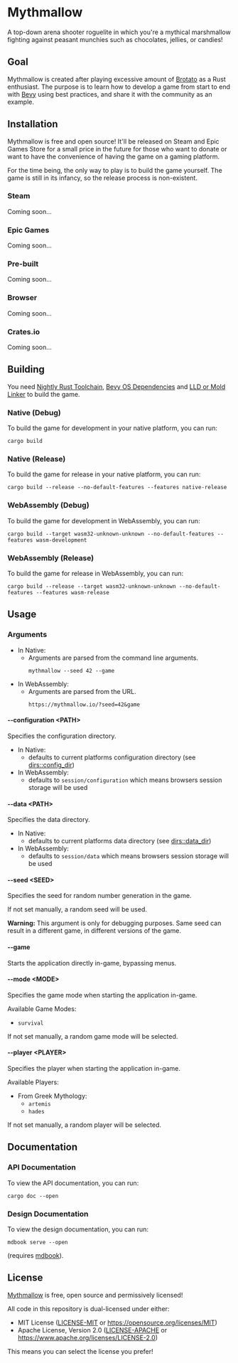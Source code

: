 # Mythmallow

A top-down arena shooter roguelite in which you're a mythical marshmallow fighting against peasant munchies such as chocolates, jellies, or candies!

## Goal

Mythmallow is created after playing excessive amount of [Brotato](https://store.steampowered.com/app/1942280/Brotato/) as a Rust enthusiast. The purpose is to learn how to develop a game from start to end with [Bevy](https://bevyengine.org/) using best practices, and share it with the community as an example.

## Installation

Mythmallow is free and open source! It'll be released on Steam and Epic Games Store for a small price in the future for those who want to donate or want to have the convenience of having the game on a gaming platform.

For the time being, the only way to play is to build the game yourself. The game is still in its infancy, so the release process is non-existent.

### Steam

Coming soon...

### Epic Games

Coming soon...

### Pre-built

Coming soon...

### Browser

Coming soon...

### Crates.io

Coming soon...

## Building

You need [Nightly Rust Toolchain](https://www.rust-lang.org/tools/install), [Bevy OS Dependencies](https://bevyengine.org/learn/book/getting-started/setup/#install-os-dependencies) and [LLD or Mold Linker](https://bevyengine.org/learn/book/getting-started/setup/#enable-fast-compiles-optional) to build the game.

### Native (Debug)

To build the game for development in your native platform, you can run:

```shell
cargo build
```

### Native (Release)

To build the game for release in your native platform, you can run:

```shell
cargo build --release --no-default-features --features native-release
```

### WebAssembly (Debug)

To build the game for development in WebAssembly, you can run:

```shell
cargo build --target wasm32-unknown-unknown --no-default-features --features wasm-development
```

### WebAssembly (Release)

To build the game for release in WebAssembly, you can run:

```shell
cargo build --release --target wasm32-unknown-unknown --no-default-features --features wasm-release
```

## Usage

### Arguments

- In Native:
  - Arguments are parsed from the command line arguments.
    ```
    mythmallow --seed 42 --game
    ```
- In WebAssembly:
  - Arguments are parsed from the URL.
    ```
    https://mythmallow.io/?seed=42&game
    ```

#### \-\-configuration \<PATH>

Specifies the configuration directory.

- In Native:
  - defaults to current platforms configuration directory (see [dirs::config_dir](https://docs.rs/dirs/latest/dirs/fn.config_dir.html))
- In WebAssembly:
  - defaults to `session/configuration` which means browsers session storage will be used

#### \-\-data \<PATH>

Specifies the data directory.

- In Native:
  - defaults to current platforms data directory (see [dirs::data_dir](https://docs.rs/dirs/latest/dirs/fn.data_dir.html))
- In WebAssembly:
  - defaults to `session/data` which means browsers session storage will be used

#### \-\-seed \<SEED>

Specifies the seed for random number generation in the game.

If not set manually, a random seed will be used.

**Warning:** This argument is only for debugging purposes. Same seed can result in a different game, in different versions of the game.

#### \-\-game

Starts the application directly in-game, bypassing menus.

#### \-\-mode \<MODE>

Specifies the game mode when starting the application in-game.

Available Game Modes:
- `survival`

If not set manually, a random game mode will be selected.

#### \-\-player \<PLAYER>

Specifies the player when starting the application in-game.

Available Players:
- From Greek Mythology:
  - `artemis`
  - `hades`

If not set manually, a random player will be selected.

## Documentation

### API Documentation

To view the API documentation, you can run:

```shell
cargo doc --open
```

### Design Documentation

To view the design documentation, you can run:

```shell
mdbook serve --open
```

(requires [mdbook](https://rust-lang.github.io/mdBook/guide/installation.html)).

## License

[Mythmallow](https://github.com/umut-sahin/mythmallow/) is free, open source and permissively licensed!

All code in this repository is dual-licensed under either:

- MIT License ([LICENSE-MIT](https://github.com/umut-sahin/mythmallow/blob/main/LICENSE-MIT) or <https://opensource.org/licenses/MIT>)
- Apache License, Version 2.0 ([LICENSE-APACHE]((https://github.com/umut-sahin/mythmallow/blob/main/LICENSE-APACHE)) or <https://www.apache.org/licenses/LICENSE-2.0>)

This means you can select the license you prefer!
